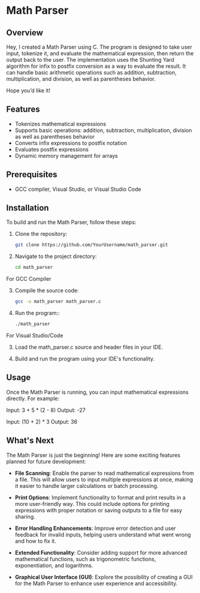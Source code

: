 # Math Parser

## Overview

Hey, I created a Math Parser using C. The program is designed to take user input, tokenize it, and evaluate the mathematical expression, then return the output back to the user. The implementation uses the Shunting Yard algorithm for infix to postfix conversion as a way to evaluate the result. It can handle basic arithmetic operations such as addition, subtraction, multiplication, and division, as well as parentheses behavior.

Hope you’d like it!

## Features
- Tokenizes mathematical expressions
- Supports basic operations: addition, subtraction, multiplication, division as well as parentheses behavior
- Converts infix expressions to postfix notation
- Evaluates postfix expressions
- Dynamic memory management for arrays

## Prerequisites
- GCC compiler, Visual Studio, or Visual Studio Code

## Installation
To build and run the Math Parser, follow these steps:

1. Clone the repository:
   ```bash
   git clone https://github.com/YourUsername/math_parser.git
   
2. Navigate to the project directory:
   ```bash
   cd math_parser

For GCC Compiler

3. Compile the source code:
   ```bash
   gcc -o math_parser math_parser.c

4. Run the program::
   ```bash
   ./math_parser

For Visual Studio/Code

3. Load the math_parser.c source and header files in your IDE.

4. Build and run the program using your IDE's functionality.

## Usage
Once the Math Parser is running, you can input mathematical expressions directly. For example:

Input: 3 + 5 * (2 - 8) Output: -27

Input: (10 + 2) * 3 Output: 36

## What's Next
The Math Parser is just the beginning! Here are some exciting features planned for future development:

- **File Scanning**: Enable the parser to read mathematical expressions from a file. This will allow users to input multiple expressions at once, making it easier to handle larger calculations or batch processing.

- **Print Options**: Implement functionality to format and print results in a more user-friendly way. This could include options for printing expressions with proper notation or saving outputs to a file for easy sharing.

- **Error Handling Enhancements**: Improve error detection and user feedback for invalid inputs, helping users understand what went wrong and how to fix it.

- **Extended Functionality**: Consider adding support for more advanced mathematical functions, such as trigonometric functions, exponentiation, and logarithms.

- **Graphical User Interface (GUI)**: Explore the possibility of creating a GUI for the Math Parser to enhance user experience and accessibility.




  

